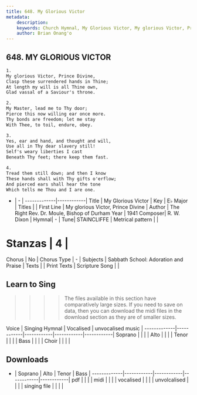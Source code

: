 ```yaml
---
title: 648. My Glorious Victor
metadata:
    description: 
    keywords: Church Hymnal, My Glorious Victor, My glorious Victor, Prince Divine, 
    author: Brian Onang'o
---
```



## 648. MY GLORIOUS VICTOR

```txt
1.
My glorious Victor, Prince Divine, 
Clasp these surrendered hands in Thine; 
At length my will is all Thine own, 
Glad vassal of a Saviour's throne. 

2.
My Master, lead me to Thy door; 
Pierce this now willing ear once more. 
Thy bonds are freedom; let me stay 
With Thee, to toil, endure, obey. 

3.
Yes, ear and hand, and thought and will, 
Use all in Thy dear slavery still! 
Self's weary liberties I cast 
Beneath Thy feet; there keep them fast. 

4.
Tread them still down; and then I know 
These hands shall with Thy gifts o'erflow; 
And pierced ears shall hear the tone 
Which tells me Thou and I are one.
```

- |   -  |
-------------|------------|
Title | My Glorious Victor |
Key | E♭ Major |
Titles |  |
First Line | My glorious Victor, Prince Divine |
Author | The Right Rev. Dr. Moule, Bishop of Durham
Year | 1941
Composer| R. W. Dixon |
Hymnal|  - |
Tune| STAINCLIFFE |
Metrical pattern | |
# Stanzas | 4 |
Chorus | No |
Chorus Type | - |
Subjects | Sabbath School: Adoration and Praise |
Texts |  |
Print Texts | 
Scripture Song |  |
  
## Learn to Sing

>>>> The files available in this section have comparatively large sizes. If you need to save on data, then you can download the midi files in the download section as they are of smaller sizes.

Voice |  Singing Hymnal | Vocalised | unvocalised music |
-------------|------------|------------|------------|------------|
Soprano | | | |
Alto | | | |
Tenor | | | |
Bass | | | |
Choir | | | |

## Downloads

- |  Soprano | Alto | Tenor | Bass |
-------------|------------|------------|------------|------------|
pdf | | | |
midi | | | |
vocalised | | | |
unvolcalised | | | |
singing file | | | |
  